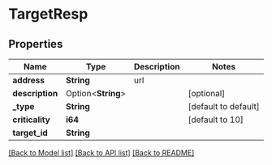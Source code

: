 # TargetResp

## Properties

Name | Type | Description | Notes
------------ | ------------- | ------------- | -------------
**address** | **String** | url | 
**description** | Option<**String**> |  | [optional]
**_type** | **String** |  | [default to default]
**criticality** | **i64** |  | [default to 10]
**target_id** | **String** |  | 

[[Back to Model list]](../README.md#documentation-for-models) [[Back to API list]](../README.md#documentation-for-api-endpoints) [[Back to README]](../README.md)


